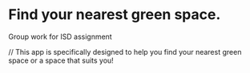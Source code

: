 # Find your nearest green space.
Group work for ISD assignment

// This app is specifically designed to help you find your nearest green space or a space that suits you!

